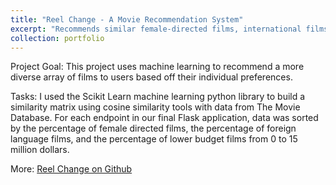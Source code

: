 ```yaml
---
title: "Reel Change - A Movie Recommendation System"
excerpt: "Recommends similar female-directed films, international films, and low-budget films."
collection: portfolio
---
```


Project Goal: This project uses machine learning to recommend a more diverse array of films to users based off their individual preferences.  

Tasks: I used the Scikit Learn machine learning python library to build a similarity matrix using cosine similarity tools with data from The Movie Database. For each endpoint in our final Flask application, data was sorted by the percentage of female directed films, the percentage of foreign language films, and the percentage of lower budget films from 0 to 15 million dollars.

More: [Reel Change on Github](https://github.com/Danacw/DiversityInFilm_DemoDay)
